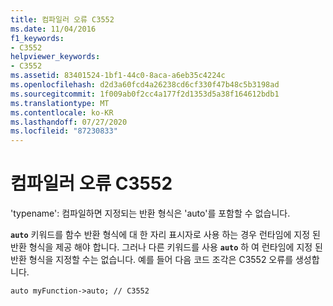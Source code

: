 ```yaml
---
title: 컴파일러 오류 C3552
ms.date: 11/04/2016
f1_keywords:
- C3552
helpviewer_keywords:
- C3552
ms.assetid: 83401524-1bf1-44c0-8aca-a6eb35c4224c
ms.openlocfilehash: d2d3a60fcd4a26238cd6cf330f47b48c5b3198ad
ms.sourcegitcommit: 1f009ab0f2cc4a177f2d1353d5a38f164612bdb1
ms.translationtype: MT
ms.contentlocale: ko-KR
ms.lasthandoff: 07/27/2020
ms.locfileid: "87230833"
---
```

# <a name="compiler-error-c3552"></a>컴파일러 오류 C3552

'typename': 컴파일하면 지정되는 반환 형식은 'auto'를 포함할 수 없습니다.

**`auto`** 키워드를 함수 반환 형식에 대 한 자리 표시자로 사용 하는 경우 런타임에 지정 된 반환 형식을 제공 해야 합니다. 그러나 다른 키워드를 사용 **`auto`** 하 여 런타임에 지정 된 반환 형식을 지정할 수는 없습니다. 예를 들어 다음 코드 조각은 C3552 오류를 생성합니다.

`auto myFunction->auto; // C3552`
